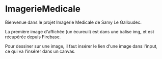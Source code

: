 # ImagerieMedicale

Bienvenue dans le projet Imagerie Medicale de Samy Le Galloudec.

La première image d'affichée (un écureuil) est dans une balise img, et est récupérée depuis Firebase.

Pour dessiner sur une image, il faut insérer le lien d'une image dans l'input, ce qui va l'insérer dans un canvas.

